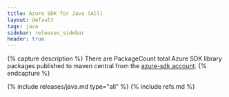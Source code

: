 ```yaml
---
title: Azure SDK for Java (All)
layout: default
tags: java
sidebar: releases_sidebar
header: true
---
```

{% capture description %}
There are PackageCount total Azure SDK library packages published to maven central from the [azure-sdk account](https://search.maven.org/search?q=g:com.microsoft.azure%20OR%20g:com.azure).
{% endcapture %}

{% include releases/java.md type="all" %}
{% include refs.md %}